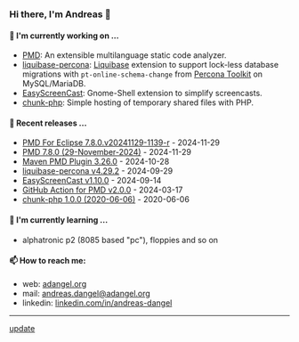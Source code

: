 ### Hi there, I'm Andreas 👋

#### 🔭 I'm currently working on ...

*   [PMD](https://github.com/pmd/pmd): An extensible multilanguage static code analyzer.
*   [liquibase-percona](https://github.com/liquibase/liquibase-percona): [Liquibase](https://github.com/liquibase/liquibase) extension to support lock-less database migrations with `pt-online-schema-change` from [Percona Toolkit](https://www.percona.com/doc/percona-toolkit/LATEST/index.html) on MySQL/MariaDB.
*   [EasyScreenCast](https://github.com/EasyScreenCast/EasyScreenCast): Gnome-Shell extension to simplify screencasts.
*   [chunk-php](https://github.com/adangel/chunk-php): Simple hosting of temporary shared files with PHP. 

#### 🚀 Recent releases ...

*   [PMD For Eclipse 7.8.0.v20241129-1139-r](https://github.com/pmd/pmd-eclipse-plugin/releases/tag/7.8.0.v20241129-1139-r) - 2024-11-29
*   [PMD 7.8.0 (29-November-2024)](https://github.com/pmd/pmd/releases/tag/pmd_releases/7.8.0) - 2024-11-29
*   [Maven PMD Plugin 3.26.0](https://github.com/apache/maven-pmd-plugin/releases/tag/maven-pmd-plugin-3.26.0) - 2024-10-28
*   [liquibase-percona v4.29.2](https://github.com/liquibase/liquibase-percona/releases/tag/v4.29.2) - 2024-09-29
*   [EasyScreenCast v1.10.0](https://github.com/EasyScreenCast/EasyScreenCast/releases/tag/1.10.0) - 2024-09-14
*   [GitHub Action for PMD v2.0.0](https://github.com/pmd/pmd-github-action/releases/tag/v2.0.0) - 2024-03-17
*   [chunk-php 1.0.0 (2020-06-06)](https://github.com/adangel/chunk-php/releases/tag/1.0.0) - 2020-06-06

#### 🌱 I'm currently learning ...

*   alphatronic p2 (8085 based "pc"), floppies and so on

#### 📫 How to reach me:

*   web: [adangel.org](https://adangel.org)
*   mail: [andreas.dangel@adangel.org](mailto:andreas.dangel@adangel.org)
*   linkedin: [linkedin.com/in/andreas-dangel](https://www.linkedin.com/in/andreas-dangel)

-----

[update](https://github.com/adangel/adangel/actions/workflows/update-readme.yml)
